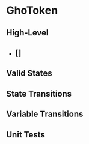 # GhoToken

## High-Level

- []
  -

## Valid States

## State Transitions

## Variable Transitions

## Unit Tests
